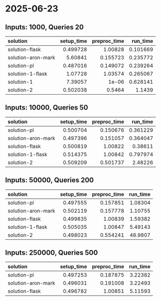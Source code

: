 # 2025-06-23

## Inputs: 1000, Queries 20

| solution           |   setup_time |   preproc_time |   run_time |
|:-------------------|-------------:|---------------:|-----------:|
| solution-flask     |     0.499728 |       1.00828  |   0.101669 |
| solution-aron-mark |     5.60841  |       0.155723 |   0.235772 |
| solution-pl        |     0.487016 |       0.149072 |   0.239264 |
| solution-1-flask   |     1.07728  |       1.03574  |   0.265067 |
| solution-1         |     7.39057  |       1e-06    |   0.628141 |
| solution-2         |     0.502038 |       0.5464   |   1.1439   |

## Inputs: 10000, Queries 50

| solution           |   setup_time |   preproc_time |   run_time |
|:-------------------|-------------:|---------------:|-----------:|
| solution-pl        |     0.500704 |       0.150676 |   0.361229 |
| solution-aron-mark |     0.497396 |       0.151057 |   0.364047 |
| solution-flask     |     0.500819 |       1.00822  |   0.38611  |
| solution-1-flask   |     0.514375 |       1.00842  |   0.797974 |
| solution-2         |     0.509209 |       0.501737 |   2.48226  |

## Inputs: 50000, Queries 200

| solution           |   setup_time |   preproc_time |   run_time |
|:-------------------|-------------:|---------------:|-----------:|
| solution-pl        |     0.497555 |       0.157851 |    1.08304 |
| solution-aron-mark |     0.502119 |       0.157778 |    1.10755 |
| solution-flask     |     0.499835 |       1.00839  |    1.59382 |
| solution-1-flask   |     0.505035 |       1.00847  |    5.49143 |
| solution-2         |     0.498023 |       0.554241 |   48.9807  |

## Inputs: 250000, Queries 500

| solution           |   setup_time |   preproc_time |   run_time |
|:-------------------|-------------:|---------------:|-----------:|
| solution-pl        |     0.497253 |       0.187875 |    3.22382 |
| solution-aron-mark |     0.496031 |       0.191008 |    3.22493 |
| solution-flask     |     0.496782 |       1.00851  |    5.11593 |